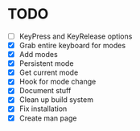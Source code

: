 # TODO

  - [ ] KeyPress and KeyRelease options
  - [X] Grab entire keyboard for modes
  - [X] Add modes
  - [X] Persistent mode
  - [X] Get current mode
  - [X] Hook for mode change
  - [X] Document stuff
  - [X] Clean up build system
  - [X] Fix installation
  - [X] Create man page
